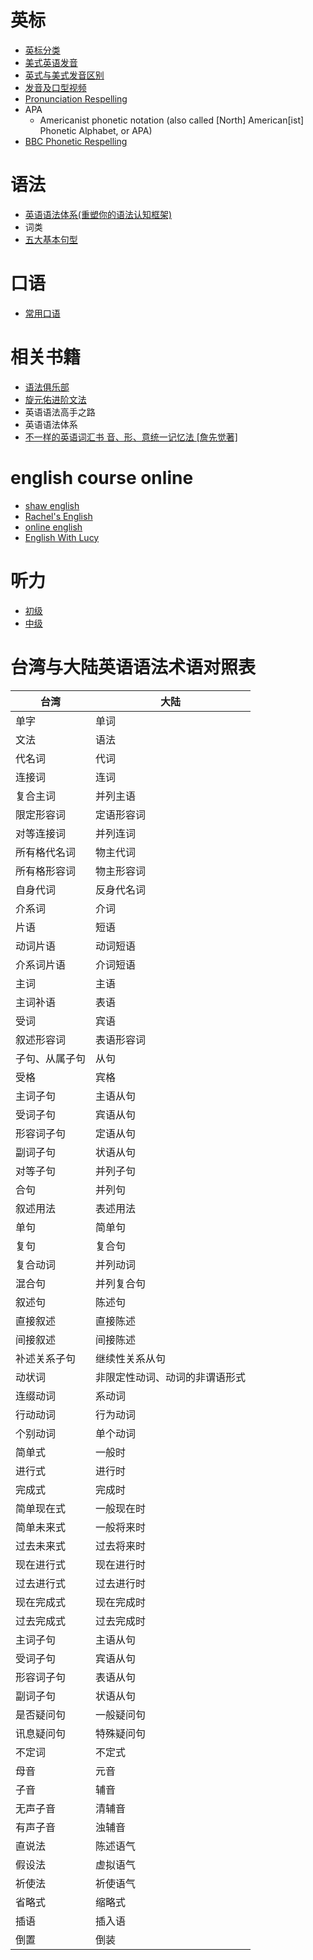 
# 英标
- [英标分类](phonetic_symbol.md)
- [美式英语发音](./ap.md)
- [英式与美式发音区别](./difference.md)
- [发音及口型视频](./vedios.md)
- [Pronunciation Respelling](./pronunciation_respelling.md)
- APA
  * Americanist phonetic notation (also called [North] American[ist] Phonetic Alphabet, or APA)
- [BBC Phonetic Respelling ](http://teach.files.bbci.co.uk/archive/BBC_Text_Spelling_guide.pdf)

# 语法
- [英语语法体系(重塑你的语法认知框架)](./english_grammar_system.md)
- 词类
- [五大基本句型](./basic_sentence.md)


# 口语
- [常用口语](./spoken_english.md)



# 相关书籍
- [语法俱乐部](https://www.yuque.com/mahuayun/grammar-club)
- [旋元佑进阶文法](http://grammar.codeyu.com/#docs/preface)
- 英语语法高手之路
- 英语语法体系
- [不一样的英语词汇书 音、形、意统一记忆法 [詹先觉著]](./yinxingyi.md)

# english course online
- [shaw english](https://www.youtube.com/channel/UC_OskgZBoS4dAnVUgJVexcw)
- [Rachel's English](https://www.youtube.com/channel/UCvn_XCl_mgQmt3sD753zdJA)
- [online english](https://www.youtube.com/user/oxfordonlineenglish)
- [English With Lucy](https://www.youtube.com/channel/UCz4tgANd4yy8Oe0iXCdSWfA)

# 听力
- [初级](https://www.youtube.com/watch?v=ZsNtwhOJINE)
- [中级](https://www.youtube.com/watch?v=L8Qs9F8AeVA)

# 台湾与大陆英语语法术语对照表

|台湾  | 大陆 |
|------|---------|
|单字|	单词|
|文法| 语法|
|代名词| 代词|
|连接词 | 连词|
|复合主词 | 并列主语|
|限定形容词	| 定语形容词|
|对等连接词	| 并列连词|
|所有格代名词 |	物主代词|
|所有格形容词 |	物主形容词|
|自身代词	| 反身代名词|
|介系词	| 介词|
|片语 | 短语|
|动词片语 | 动词短语
|介系词片语 | 介词短语
|主词 | 主语
|主词补语 | 表语
|受词 | 宾语
|叙述形容词	 | 表语形容词
|子句、从属子句 | 从句
|受格 | 宾格
|主词子句 | 主语从句
|受词子句 | 宾语从句
|形容词子句 |定语从句
|副词子句 | 状语从句
|对等子句 | 并列子句
|合句 | 并列句
|叙述用法 | 表述用法
|单句 | 简单句
|复句 | 复合句
|复合动词 | 并列动词
|混合句 | 并列复合句
|叙述句 | 陈述句
|直接叙述 | 直接陈述
|间接叙述 | 间接陈述
|补述关系子句 | 继续性关系从句
|动状词 | 非限定性动词、动词的非谓语形式
|连缀动词 | 系动词
|行动动词 | 行为动词
|个别动词 | 单个动词
|简单式 | 一般时
|进行式 | 进行时
|完成式 | 完成时
|简单现在式 | 一般现在时
|简单未来式 | 一般将来时
|过去未来式 | 过去将来时
|现在进行式 | 现在进行时
|过去进行式 | 过去进行时
|现在完成式 | 现在完成时
|过去完成式 | 过去完成时
|主词子句 | 主语从句
|受词子句 | 宾语从句
|形容词子句 | 表语从句
|副词子句 | 状语从句
|是否疑问句 | 一般疑问句
|讯息疑问句 | 特殊疑问句
|不定词 | 不定式
|母音 | 元音
|子音 | 辅音
|无声子音 | 清辅音
|有声子音 | 浊辅音
|直说法 | 陈述语气
|假设法 | 虚拟语气
|祈使法 | 祈使语气
|省略式 | 缩略式
|插语 | 插入语
|倒置 | 倒装
